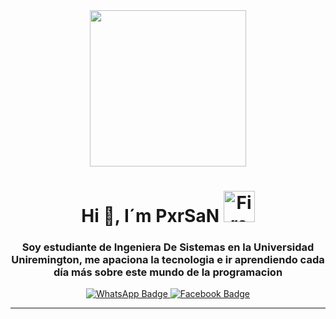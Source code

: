 <div id="header" align="center">

<img src="https://media.giphy.com/media/8qXJTU5oEhQZO/giphy.gif" width="250">
 
<h1 align="center" >Hi 👋, I´m PxrSaN
<img src="https://media.giphy.com/media/Za3Sp42g4aMXyxTQDp/giphy.gif" alt="Fire Decoration" width="50">
</h1>

  
<h3 align="center"> Soy estudiante de Ingeniera De Sistemas en la Universidad Uniremington, me apaciona la tecnologia
e ir aprendiendo cada día más sobre este mundo de la programacion </h3>
</div>


<div id="badges" align="center">
<a href=" http://wa.me/3002933963" target="_blank">
<img src="https://img.shields.io/badge/Contact-WhatsApp-green" alt="WhatsApp Badge">
</a>

<a href="https://www.facebook.com/profile.php?id=100019749091722&sk=about" target="_blank">
<img src="https://img.shields.io/badge/Social-Facebook-blue" alt="Facebook Badge">
</a>

</div>


---
<!--


- 🔭 I’m currently working on ...
- 🌱 I’m currently learning ...
- 👯 I’m looking to collaborate on ...
- 🤔 I’m looking for help with ...
- 💬 Ask me about ...
- 📫 How to reach me: ...
- 😄 Pronouns: ...
- ⚡ Fun fact: ...
-->
